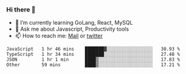 ### Hi there 👋

- 🌱 I’m currently learning GoLang, React, MySQL
- 💬 Ask me about Javascript, Productivity tools 
- 📫 How to reach me: [Mail](mailto:kvaishak47@gmail.com) or [twitter](https://twitter.com/kvaish4k)

<!--START_SECTION:waka-->

```text
JavaScript   1 hr 46 mins    ███████▓░░░░░░░░░░░░░░░░░   30.93 %
TypeScript   1 hr 34 mins    ███████░░░░░░░░░░░░░░░░░░   27.48 %
JSON         1 hr 1 min      ████▒░░░░░░░░░░░░░░░░░░░░   17.83 %
Other        59 mins         ████▒░░░░░░░░░░░░░░░░░░░░   17.21 %
```

<!--END_SECTION:waka-->
